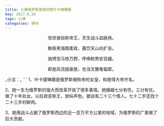 ```yaml
---
title: 七律俄罗斯游感四赞叶卡捷琳娜
key: 2017.6.20
tags: 七律
categories: 律诗
---
```


<p align="center">惊世骇俗称帝王，天生战斗血脉扬。
</p>
<p align="center">鯨吞黑海图柔政，蚕饮天山向扩张。
</p>
<p align="center">驰骋宝马惊万野，呼唤粉男安百疆。
</p>
<p align="center">即是风流就豪放，也当文雅匍匐郎。
</p>
_小注：_
```
1、叶卡捷琳娜是俄罗斯被称帝的女皇，和彼得大帝齐名。

2、她一生为俄罗斯的强大而改革开放了很多事情。她婚姻七分有伤，三分有忧。做了十年处女。以后政变称王，放纵声色。据说有二十三个情人。七十二岁还找个二十三岁的鲜肉。

3、她用战斗占据了俄罗斯西边的近一百万平方公里的地域，为俄罗斯的广袤做了巨大贡献。

```